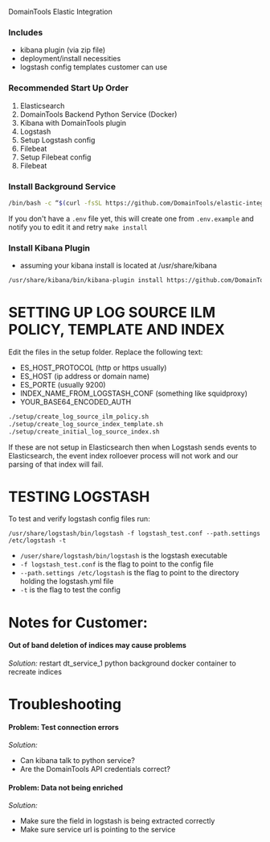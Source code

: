 DomainTools Elastic Integration

### Includes

- kibana plugin (via zip file)
- deployment/install necessities
- logstash config templates customer can use

### Recommended Start Up Order

1. Elasticsearch
1. DomainTools Backend Python Service (Docker)
1. Kibana with DomainTools plugin
1. Logstash
1. Setup Logstash config
1. Filebeat
1. Setup Filebeat config
1. Filebeat

### Install Background Service

```bash
/bin/bash -c “$(curl -fsSL https://github.com/DomainTools/elastic-integration/raw/main/install.sh)”
```

If you don't have a `.env` file yet, this will create one from `.env.example` and notify you to edit it and retry `make install`

### Install Kibana Plugin

- assuming your kibana install is located at /usr/share/kibana

```bash
/usr/share/kibana/bin/kibana-plugin install https://github.com/DomainTools/elastic-integration/raw/main/domaintools[elastic-version]-[current version].zip
```

# SETTING UP LOG SOURCE ILM POLICY, TEMPLATE AND INDEX

Edit the files in the setup folder.  Replace the following text:

- ES_HOST_PROTOCOL (http or https usually)
- ES_HOST (ip address or domain name)
- ES_PORTE (usually 9200)
- INDEX_NAME_FROM_LOGSTASH_CONF (something like squidproxy)
- YOUR_BASE64_ENCODED_AUTH

```bash
./setup/create_log_source_ilm_policy.sh
./setup/create_log_source_index_template.sh
./setup/create_initial_log_source_index.sh
```

If these are not setup in Elasticsearch then when Logstash sends events to Elasticsearch, the event index rolloever process will not work and our parsing of that index will fail.

# TESTING LOGSTASH

To test and verify logstash config files run:

`/usr/share/logstash/bin/logstash -f logstash_test.conf --path.settings /etc/logstash -t`

- `/user/share/logstash/bin/logstash` is the logstash executable
- `-f logstash_test.conf` is the flag to point to the config file
- `--path.settings /etc/logstash` is the flag to point to the directory holding the logstash.yml file
- `-t` is the flag to test the config 

# Notes for Customer:

#### Out of band deletion of indices may cause problems

*Solution:* restart dt_service_1 python background docker container to recreate indices

# Troubleshooting

#### Problem: Test connection errors

*Solution:*
- Can kibana talk to python service?
- Are the DomainTools API credentials correct?

#### Problem: Data not being enriched

*Solution:*
- Make sure the field in logstash is being extracted correctly
- Make sure service url is pointing to the service


